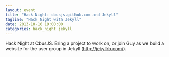 ```yaml
---
layout: event
title: "Hack Night: cbusjs.github.com and Jekyll"
tagline: "Hack Night with Jekyll"
date: 2013-10-16 19:00:00
categories: hack_night jekyll
---
```


Hack Night at CbusJS.  Bring a project to work on, or join Guy as we build a website for the user group in Jekyll (http://jekyllrb.com/). 
